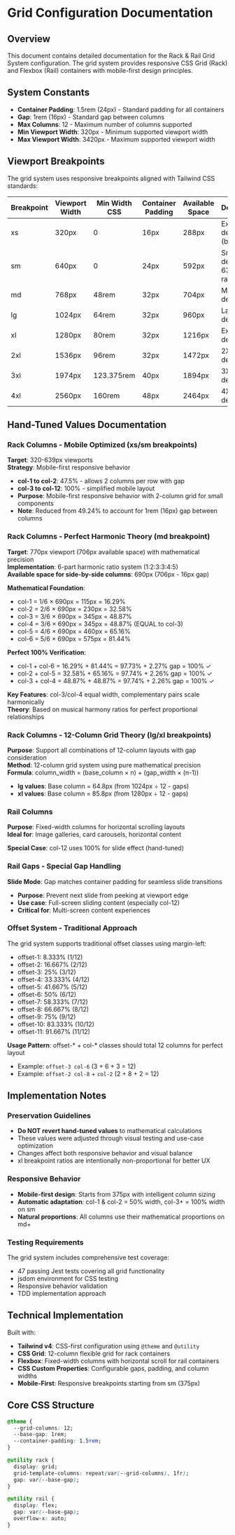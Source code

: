 # Grid Configuration Documentation

## Overview

This document contains detailed documentation for the Rack & Rail Grid System configuration. The grid system provides responsive CSS Grid (Rack) and Flexbox (Rail) containers with mobile-first design principles.

## System Constants

- **Container Padding**: 1.5rem (24px) - Standard padding for all containers
- **Gap**: 1rem (16px) - Standard gap between columns  
- **Max Columns**: 12 - Maximum number of columns supported
- **Min Viewport Width**: 320px - Minimum supported viewport width
- **Max Viewport Width**: 3420px - Maximum supported viewport width

## Viewport Breakpoints

The grid system uses responsive breakpoints aligned with Tailwind CSS standards:

| Breakpoint | Viewport Width | Min Width CSS | Container Padding | Available Space | Description |
|------------|----------------|---------------|-------------------|-----------------|-------------|
| xs | 320px | 0 | 16px | 288px | Extra small devices (below sm) |
| sm | 640px | 0 | 24px | 592px | Small devices (0-639px range) |
| md | 768px | 48rem | 32px | 704px | Medium devices |
| lg | 1024px | 64rem | 32px | 960px | Large devices |
| xl | 1280px | 80rem | 32px | 1216px | Extra large devices |
| 2xl | 1536px | 96rem | 32px | 1472px | 2X-Large devices |
| 3xl | 1974px | 123.375rem | 40px | 1894px | 3X-Large devices |
| 4xl | 2560px | 160rem | 48px | 2464px | 4X-Large devices |

## Hand-Tuned Values Documentation

### Rack Columns - Mobile Optimized (xs/sm breakpoints)

**Target**: 320-639px viewports  
**Strategy**: Mobile-first responsive behavior

- **col-1 to col-2**: 47.5% - allows 2 columns per row with gap
- **col-3 to col-12**: 100% - simplified mobile layout
- **Purpose**: Mobile-first responsive behavior with 2-column grid for small components
- **Note**: Reduced from 49.24% to account for 1rem (16px) gap between columns

### Rack Columns - Perfect Harmonic Theory (md breakpoint)

**Target**: 770px viewport (706px available space) with mathematical precision  
**Implementation**: 6-part harmonic ratio system (1:2:3:3:4:5)  
**Available space for side-by-side columns**: 690px (706px - 16px gap)

**Mathematical Foundation**:
- col-1 = 1/6 × 690px = 115px = 16.29%
- col-2 = 2/6 × 690px = 230px = 32.58%  
- col-3 = 3/6 × 690px = 345px = 48.87%
- col-4 = 3/6 × 690px = 345px = 48.87% (EQUAL to col-3)
- col-5 = 4/6 × 690px = 460px = 65.16%
- col-6 = 5/6 × 690px = 575px = 81.44%

**Perfect 100% Verification**:
- col-1 + col-6 = 16.29% + 81.44% = 97.73% + 2.27% gap = 100% ✓
- col-2 + col-5 = 32.58% + 65.16% = 97.74% + 2.26% gap = 100% ✓
- col-3 + col-4 = 48.87% + 48.87% = 97.74% + 2.26% gap = 100% ✓

**Key Features**: col-3/col-4 equal width, complementary pairs scale harmonically  
**Theory**: Based on musical harmony ratios for perfect proportional relationships

### Rack Columns - 12-Column Grid Theory (lg/xl breakpoints)

**Purpose**: Support all combinations of 12-column layouts with gap consideration  
**Method**: 12-column grid system using pure mathematical precision  
**Formula**: column_width = (base_column × n) + (gap_width × (n-1))

- **lg values**: Base column = 64.8px (from 1024px ÷ 12 - gaps)
- **xl values**: Base column = 85.8px (from 1280px ÷ 12 - gaps)

### Rail Columns

**Purpose**: Fixed-width columns for horizontal scrolling layouts  
**Ideal for**: Image galleries, card carousels, horizontal content

**Special Case**: col-12 uses 100% for slide effect (hand-tuned)

### Rail Gaps - Special Gap Handling

**Slide Mode**: Gap matches container padding for seamless slide transitions
- **Purpose**: Prevent next slide from peeking at viewport edge
- **Use case**: Full-screen sliding content (especially col-12)
- **Critical for**: Multi-screen content experiences

### Offset System - Traditional Approach

The grid system supports traditional offset classes using margin-left:

- offset-1: 8.333% (1/12)
- offset-2: 16.667% (2/12)
- offset-3: 25% (3/12)
- offset-4: 33.333% (4/12)
- offset-5: 41.667% (5/12)
- offset-6: 50% (6/12)
- offset-7: 58.333% (7/12)
- offset-8: 66.667% (8/12)
- offset-9: 75% (9/12)
- offset-10: 83.333% (10/12)
- offset-11: 91.667% (11/12)

**Usage Pattern**: offset-* + col-* classes should total 12 columns for perfect layout
- Example: `offset-3 col-6` (3 + 6 + 3 = 12)
- Example: `offset-2 col-8` + `col-2` (2 + 8 + 2 = 12)

## Implementation Notes

### Preservation Guidelines

- **Do NOT revert hand-tuned values** to mathematical calculations
- These values were adjusted through visual testing and use-case optimization
- Changes affect both responsive behavior and visual balance
- xl breakpoint ratios are intentionally non-proportional for better UX

### Responsive Behavior

- **Mobile-first design**: Starts from 375px with intelligent column sizing
- **Automatic adaptation**: col-1 & col-2 = 50% width, col-3+ = 100% width on sm
- **Natural proportions**: All columns use their mathematical proportions on md+

### Testing Requirements

The grid system includes comprehensive test coverage:
- 47 passing Jest tests covering all grid functionality
- jsdom environment for CSS testing
- Responsive behavior validation
- TDD implementation approach

## Technical Implementation

Built with:
- **Tailwind v4**: CSS-first configuration using `@theme` and `@utility`
- **CSS Grid**: 12-column flexible grid for rack containers
- **Flexbox**: Fixed-width columns with horizontal scroll for rail containers
- **CSS Custom Properties**: Configurable gaps, padding, and column widths
- **Mobile-First**: Responsive breakpoints starting from sm (375px)

## Core CSS Structure

```css
@theme {
  --grid-columns: 12;
  --base-gap: 1rem;
  --container-padding: 1.5rem;
}

@utility rack {
  display: grid;
  grid-template-columns: repeat(var(--grid-columns), 1fr);
  gap: var(--base-gap);
}

@utility rail {
  display: flex;
  gap: var(--base-gap);
  overflow-x: auto;
}
```